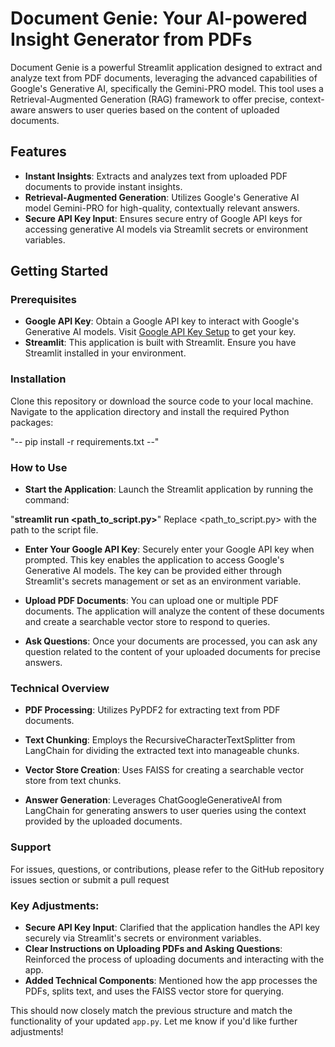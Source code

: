 # Document Genie: Your AI-powered Insight Generator from PDFs

Document Genie is a powerful Streamlit application designed to extract and analyze text from PDF documents, leveraging the advanced capabilities of Google's Generative AI, specifically the Gemini-PRO model. This tool uses a Retrieval-Augmented Generation (RAG) framework to offer precise, context-aware answers to user queries based on the content of uploaded documents.

## Features

- **Instant Insights**: Extracts and analyzes text from uploaded PDF documents to provide instant insights.
- **Retrieval-Augmented Generation**: Utilizes Google's Generative AI model Gemini-PRO for high-quality, contextually relevant answers.
- **Secure API Key Input**: Ensures secure entry of Google API keys for accessing generative AI models via Streamlit secrets or environment variables.

## Getting Started

### Prerequisites

- **Google API Key**: Obtain a Google API key to interact with Google's Generative AI models. Visit [Google API Key Setup](https://makersuite.google.com/app/apikey) to get your key.
- **Streamlit**: This application is built with Streamlit. Ensure you have Streamlit installed in your environment.

### Installation

Clone this repository or download the source code to your local machine. Navigate to the application directory and install the required Python packages:

"-- pip install -r requirements.txt --"


### How to Use
- **Start the Application**: Launch the Streamlit application by running the command:


"**streamlit run <path_to_script.py>**" Replace <path_to_script.py> with the path to the script file.

- **Enter Your Google API Key**: Securely enter your Google API key when prompted. This key enables the application to access Google's Generative AI models. The key can be provided either through Streamlit's secrets management or set as an environment variable.

- **Upload PDF Documents**: You can upload one or multiple PDF documents. The application will analyze the content of these documents and create a searchable vector store to respond to queries.

- **Ask Questions**: Once your documents are processed, you can ask any question related to the content of your uploaded documents for precise answers.

### Technical Overview
- **PDF Processing**: Utilizes PyPDF2 for extracting text from PDF documents.

- **Text Chunking**: Employs the RecursiveCharacterTextSplitter from LangChain for dividing the extracted text into manageable chunks.

- **Vector Store Creation**: Uses FAISS for creating a searchable vector store from text chunks.

- **Answer Generation**: Leverages ChatGoogleGenerativeAI from LangChain for generating answers to user queries using the context provided by the uploaded documents.

### Support

For issues, questions, or contributions, please refer to the GitHub repository issues section or submit a pull request

### Key Adjustments:
- **Secure API Key Input**: Clarified that the application handles the API key securely via Streamlit's secrets or environment variables.
- **Clear Instructions on Uploading PDFs and Asking Questions**: Reinforced the process of uploading documents and interacting with the app.
- **Added Technical Components**: Mentioned how the app processes the PDFs, splits text, and uses the FAISS vector store for querying.

This should now closely match the previous structure and match the functionality of your updated `app.py`. Let me know if you'd like further adjustments!
